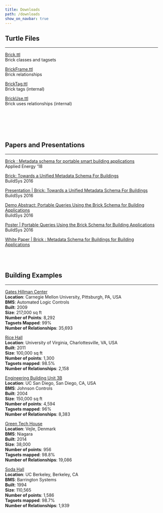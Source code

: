 ```yaml
---
title: Downloads
path: /downloads
show_on_navbar: true
---
```


## Turtle Files
---
[Brick.ttl][1]   
Brick classes and tagsets       
     
[BrickFrame.ttl][2]  
Brick relationships       
     
[BrickTag.ttl][3]   
Brick tags (internal)       
      
[BrickUse.ttl][4]     
Brick uses relationships (internal)     
   
    
    
<br/><br/>
## Papers and Presentations     
---
[Brick : Metadata schema for portable smart building applications][5]   
Applied Energy '18     
   
[Brick: Towards a Unified Metadata Schema For Buildings][6]   
BuildSys 2016     
    
[Presentation | Brick: Towards a Unified Metadata Schema For Buildings][7]   
BuildSys 2016     
    
[Demo Abstract: Portable Queries Using the Brick Schema for Building Applications][8]   
BuildSys 2016     
   
[Poster | Portable Queries Using the Brick Schema for Building Applications][8]   
BuildSys 2016     
    
[White Paper | Brick : Metadata Schema for Buildings for Building Applications][9]     
    
<br/><br/>
## Building Examples     
---
[Gates Hillman Center][10]      
**Location**: Carnegie Mellon University, Pittsburgh, PA, USA     
**BMS**: Automated Logic Controls     
**Built**: 2009     
**Size**: 217,000 sq ft     
**Number of Points**: 8,292     
**Tagsets Mapped**: 99%     
**Number of Relationships**: 35,693     
   
   
[Rice Hall][11]      
**Location**: University of Virginia, Charlottesville, VA, USA     
**Built**: 2011     
**Size**: 100,000 sq ft     
**Number of points**: 1,300     
**Tagsets mapped**: 98.5%     
**Number of Relationships**: 2,158     
   
   
[Engineering Building Unit 3B][12]      
**Location**: UC San Diego, San Diego, CA, USA     
**BMS**: Johnson Controls     
**Built**: 2004     
**Size**: 150,000 sq ft     
**Number of points**: 4,594     
**Tagsets mapped**: 96%     
**Number of Relationships**: 8,383     
   
   
[Green Tech House][13]      
**Location**: Vejle, Denmark     
**BMS**: Niagara     
**Built**: 2014     
**Size**: 38,000     
**Number of points**: 956     
**Tagsets mapped**: 98.8%     
**Number of Relationships**: 19,086     
   
   
[Soda Hall][14]      
**Location**: UC Berkeley, Berkeley, CA     
**BMS**: Barrington Systems     
**Built**: 1994     
**Size**: 110,565     
**Number of points**: 1,586     
**Tagsets mapped**: 98.7%     
**Number of Relationships**: 1,939     
   
[1]: https://brickschema.org/ttl/Brick.ttl    
[2]: https://brickschema.org/ttl/BrickFrame.ttl    
[3]: https://brickschema.org/ttl/BrickTag.ttl    
[4]: https://brickschema.org/ttl/BrickUse.ttl    
[5]: https://www.sciencedirect.com/science/article/pii/S0306261918302162    
[6]: https://brickschema.org/papers/Brick-BuildSys2016.pdf    
[7]: https://brickschema.org/papers/Brick_BuildSys_Presentation.pdf    
[8]: https://brickschema.org/papers/Brick_BuildSys2016_Demo.pdf    
[9]: https://brickschema.org/docs/Brick-Leaflet.pdf    
[10]: https://brickschema.org/ttl/ghc_brick.ttl    
[11]: https://brickschema.org/ttl/rice_brick.ttl    
[12]: https://brickschema.org/ttl/ebu3b_brick.ttl    
[13]: https://brickschema.org/ttl/gtc_brick.ttl    
[14]: https://brickschema.org/ttl/soda_brick.ttl